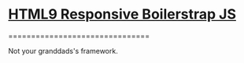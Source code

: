 # [HTML9 Responsive Boilerstrap JS](http://html9responsiveboilerstrapjs.com)
===============================

Not your granddads's framework.